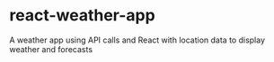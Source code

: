 # react-weather-app
A weather app using API calls and React with location data to display weather and forecasts

